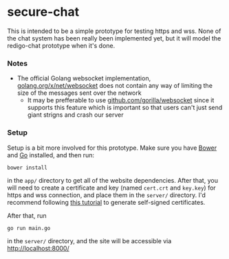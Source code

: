 # secure-chat

This is intended to be a simple prototype for testing https and wss. None of the chat system has been really been implemented yet, but it will model the redigo-chat prototype when it's done.

### Notes

* The official Golang websocket implementation, [golang.org/x/net/websocket](https://godoc.org/golang.org/x/net/websocket) does not contain any way of limiting the size of the messages sent over the network
  * It may be prefferable to use [github.com/gorilla/websocket](https://godoc.org/github.com/gorilla/websocket) since it supports this feature which is important so that users can't just send giant strigns and crash our server

### Setup

Setup is a bit more involved for this prototype. Make sure you have [Bower](http://bower.io/) and [Go](https://golang.org/) installed, and then run:

`bower install`

in the `app/` directory to get all of the website dependencies. After that, you will need to create a certificate and key (named `cert.crt` and `key.key`) for https and wss connection, and place them in the `server/` directory. I'd recommend following [this tutorial](https://www.digitalocean.com/community/tutorials/how-to-create-an-ssl-certificate-on-nginx-for-ubuntu-14-04) to generate self-signed certificates.

After that, run

`go run main.go`

in the `server/` directory, and the site will be accessible via [http://localhost:8000/](http://localhost:8000/)
